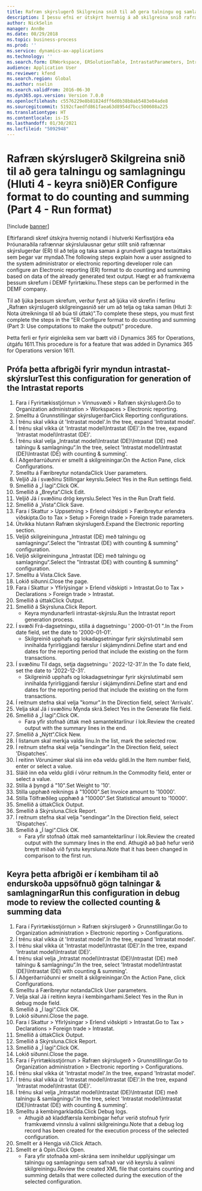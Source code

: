 ```yaml
---
title: Rafræn skýrslugerð Skilgreina snið til að gera talningu og samlagningu (Hluti 4 - keyra snið)
description: Í þessu efni er útskýrt hvernig á að skilgreina snið rafrænnar skýrslugerðar til að telja og gera samantekt sem byggist á gögnum fyrir þegar myndað úttak texta. (Hluti 4)
author: NickSelin
manager: AnnBe
ms.date: 08/29/2018
ms.topic: business-process
ms.prod: ''
ms.service: dynamics-ax-applications
ms.technology: ''
ms.search.form: ERWorkspace, ERSolutionTable, IntrastatParameters, Intrastat, InventItemIdLookupSimple, IntrastatCommodityLookup, ERFormatMappingRunLogTable, DocuView
audience: Application User
ms.reviewer: kfend
ms.search.region: Global
ms.author: nselin
ms.search.validFrom: 2016-06-30
ms.dyn365.ops.version: Version 7.0.0
ms.openlocfilehash: c5576229e8b81824dff6d0b38b8ab5483e04ade8
ms.sourcegitcommit: 5192cfaedfd861faea63d8954d7bcc500608a225
ms.translationtype: HT
ms.contentlocale: is-IS
ms.lasthandoff: 01/30/2021
ms.locfileid: "5092948"
---
```

# <a name="er-configure-format-to-do-counting-and-summing-part-4---run-format"></a><span data-ttu-id="302da-104">Rafræn skýrslugerð Skilgreina snið til að gera talningu og samlagningu (Hluti 4 - keyra snið)</span><span class="sxs-lookup"><span data-stu-id="302da-104">ER Configure format to do counting and summing (Part 4 - Run format)</span></span>

[!include [banner](../../includes/banner.md)]

<span data-ttu-id="302da-105">Eftirfarandi skref útskýra hvernig notandi í hlutverki Kerfisstjóra eða Þróunaraðila rafrænnar skýrslulausnar getur stillt snið rafrænnar skýrslugerðar (ER) til að telja og taka saman á grundvelli gagna textaúttaks sem þegar var myndað.</span><span class="sxs-lookup"><span data-stu-id="302da-105">The following steps explain how a user assigned to the system administrator or electronic reporting developer role can configure an Electronic reporting (ER) format to do counting and summing based on data of the already generated text output.</span></span> <span data-ttu-id="302da-106">Hægt er að framkvæma þessum skrefum í DEMF fyrirtækinu.</span><span class="sxs-lookup"><span data-stu-id="302da-106">These steps can be performed in the DEMF company.</span></span>

<span data-ttu-id="302da-107">Til að ljúka þessum skrefum, verður fyrst að ljúka við skrefin í ferlinu „Rafræn skýrslugerð skilgreingasnið sér um að telja og taka saman (Hluti 3: Nota útreikninga til að búa til úttak)”.</span><span class="sxs-lookup"><span data-stu-id="302da-107">To complete these steps, you must first complete the steps in the "ER Configure format to do counting and summing (Part 3: Use computations to make the output)" procedure.</span></span>

<span data-ttu-id="302da-108">Þetta ferli er fyrir eiginleika sem var bætt við í Dynamics 365 for Operations, útgáfu 1611.</span><span class="sxs-lookup"><span data-stu-id="302da-108">This procedure is for a feature that was added in Dynamics 365 for Operations version 1611.</span></span>


## <a name="test-this-configuration-for-generation-of-the-intrastat-reports"></a><span data-ttu-id="302da-109">Prófa þetta afbrigði fyrir myndun intrastat-skýrslur</span><span class="sxs-lookup"><span data-stu-id="302da-109">Test this configuration for generation of the Intrastat reports</span></span>
1. <span data-ttu-id="302da-110">Fara í Fyrirtækisstjórnun > Vinnusvæði > Rafræn skýrslugerð.</span><span class="sxs-lookup"><span data-stu-id="302da-110">Go to Organization administration > Workspaces > Electronic reporting.</span></span>
2. <span data-ttu-id="302da-111">Smelltu á Grunnstillingar skýrslugerðar</span><span class="sxs-lookup"><span data-stu-id="302da-111">Click Reporting configurations.</span></span>
3. <span data-ttu-id="302da-112">Í trénu skal víkka út 'Intrastat model'.</span><span class="sxs-lookup"><span data-stu-id="302da-112">In the tree, expand 'Intrastat model'.</span></span>
4. <span data-ttu-id="302da-113">Í trénu skal víkka út 'Intrastat model\Intrastat (DE)'.</span><span class="sxs-lookup"><span data-stu-id="302da-113">In the tree, expand 'Intrastat model\Intrastat (DE)'.</span></span>
5. <span data-ttu-id="302da-114">Í trénu skal velja „Intrastat model\Intrastat (DE)\Intrastat (DE) með talningu & samlagningu“.</span><span class="sxs-lookup"><span data-stu-id="302da-114">In the tree, select 'Intrastat model\Intrastat (DE)\Intrastat (DE) with counting & summing'.</span></span>
6. <span data-ttu-id="302da-115">Í Aðgerðarrúðunni er smellt á skilgreiningar.</span><span class="sxs-lookup"><span data-stu-id="302da-115">On the Action Pane, click Configurations.</span></span>
7. <span data-ttu-id="302da-116">Smelltu á Færibreytur notanda</span><span class="sxs-lookup"><span data-stu-id="302da-116">Click User parameters.</span></span>
8. <span data-ttu-id="302da-117">Veljið Já í svæðinu Stillingar keyrslu.</span><span class="sxs-lookup"><span data-stu-id="302da-117">Select Yes in the Run settings field.</span></span>
9. <span data-ttu-id="302da-118">Smellið á „Í lagi“.</span><span class="sxs-lookup"><span data-stu-id="302da-118">Click OK.</span></span>
10. <span data-ttu-id="302da-119">Smellið á „Breyta“.</span><span class="sxs-lookup"><span data-stu-id="302da-119">Click Edit.</span></span>
11. <span data-ttu-id="302da-120">Veljið Já í svæðinu drög keyrslu.</span><span class="sxs-lookup"><span data-stu-id="302da-120">Select Yes in the Run Draft field.</span></span>
12. <span data-ttu-id="302da-121">Smellið á „Vista“.</span><span class="sxs-lookup"><span data-stu-id="302da-121">Click Save.</span></span>
13. <span data-ttu-id="302da-122">Fara í Skattur > Uppsetning > Erlend viðskipti > Færibreytur erlendra viðskipta.</span><span class="sxs-lookup"><span data-stu-id="302da-122">Go to Tax > Setup > Foreign trade > Foreign trade parameters.</span></span>
14. <span data-ttu-id="302da-123">Útvíkka hlutann Rafræn skýrslugerð.</span><span class="sxs-lookup"><span data-stu-id="302da-123">Expand the Electronic reporting section.</span></span>
15. <span data-ttu-id="302da-124">Veljið skilgreininguna „Intrastat (DE) með talningu og samlagningu“.</span><span class="sxs-lookup"><span data-stu-id="302da-124">Select the "Intrastat (DE) with counting & summing" configuration.</span></span>
16. <span data-ttu-id="302da-125">Veljið skilgreininguna „Intrastat (DE) með talningu og samlagningu“.</span><span class="sxs-lookup"><span data-stu-id="302da-125">Select the "Intrastat (DE) with counting & summing" configuration.</span></span>
17. <span data-ttu-id="302da-126">Smelltu á Vista.</span><span class="sxs-lookup"><span data-stu-id="302da-126">Click Save.</span></span>
18. <span data-ttu-id="302da-127">Lokið síðunni.</span><span class="sxs-lookup"><span data-stu-id="302da-127">Close the page.</span></span>
19. <span data-ttu-id="302da-128">Fara í Skattur > Yfirlýsingar > Erlend viðskipti > Intrastat.</span><span class="sxs-lookup"><span data-stu-id="302da-128">Go to Tax > Declarations > Foreign trade > Intrastat.</span></span>
20. <span data-ttu-id="302da-129">Smellið á úttak</span><span class="sxs-lookup"><span data-stu-id="302da-129">Click Output.</span></span>
21. <span data-ttu-id="302da-130">Smellið á Skýrsluna.</span><span class="sxs-lookup"><span data-stu-id="302da-130">Click Report.</span></span>
    * <span data-ttu-id="302da-131">Keyra myndunarferli intrastat-skýrslu.</span><span class="sxs-lookup"><span data-stu-id="302da-131">Run the Intrastat report generation process.</span></span>  
22. <span data-ttu-id="302da-132">Í svæði Frá-dagsetningu, stilla á dagsetningu ' 2000-01-01 ".</span><span class="sxs-lookup"><span data-stu-id="302da-132">In the From date field, set the date to '2000-01-01'.</span></span>
    * <span data-ttu-id="302da-133">Skilgreinið upphafs og lokadagsetningar fyrir skýrslutímabil sem innihalda fyrirliggjandi færslur í skjámyndinni.</span><span class="sxs-lookup"><span data-stu-id="302da-133">Define start and end dates for the reporting period that include the existing on the form transactions.</span></span>  
23. <span data-ttu-id="302da-134">Í svæðinu Til dags, setja dagsetningu ' 2022-12-31'.</span><span class="sxs-lookup"><span data-stu-id="302da-134">In the To date field, set the date to '2022-12-31'.</span></span>
    * <span data-ttu-id="302da-135">Skilgreinið upphafs og lokadagsetningar fyrir skýrslutímabil sem innihalda fyrirliggjandi færslur í skjámyndinni.</span><span class="sxs-lookup"><span data-stu-id="302da-135">Define start and end dates for the reporting period that include the existing on the form transactions.</span></span>  
24. <span data-ttu-id="302da-136">Í reitnum stefna skal velja "komur".</span><span class="sxs-lookup"><span data-stu-id="302da-136">In the Direction field, select 'Arrivals'.</span></span>
25. <span data-ttu-id="302da-137">Velja skal Já í svæðinu Mynda skrá.</span><span class="sxs-lookup"><span data-stu-id="302da-137">Select Yes in the Generate file field.</span></span>
26. <span data-ttu-id="302da-138">Smellið á „Í lagi“.</span><span class="sxs-lookup"><span data-stu-id="302da-138">Click OK.</span></span>
    * <span data-ttu-id="302da-139">Fara yfir stofnað úttak með samantektarlínur í lok.</span><span class="sxs-lookup"><span data-stu-id="302da-139">Review the created output with the summary lines in the end.</span></span>  
27. <span data-ttu-id="302da-140">Smellið á „Nýtt“.</span><span class="sxs-lookup"><span data-stu-id="302da-140">Click New.</span></span>
28. <span data-ttu-id="302da-141">Í listanum skal merkja valda línu.</span><span class="sxs-lookup"><span data-stu-id="302da-141">In the list, mark the selected row.</span></span>
29. <span data-ttu-id="302da-142">Í reitnum stefna skal velja "sendingar".</span><span class="sxs-lookup"><span data-stu-id="302da-142">In the Direction field, select 'Dispatches'.</span></span>
30. <span data-ttu-id="302da-143">Í reitinn Vörunúmer skal slá inn eða veldu gildi.</span><span class="sxs-lookup"><span data-stu-id="302da-143">In the Item number field, enter or select a value.</span></span>
31. <span data-ttu-id="302da-144">Sláið inn eða veldu gildi í vörur reitnum.</span><span class="sxs-lookup"><span data-stu-id="302da-144">In the Commodity field, enter or select a value.</span></span>
32. <span data-ttu-id="302da-145">Stilla á þyngd á "10".</span><span class="sxs-lookup"><span data-stu-id="302da-145">Set Weight to '10'.</span></span>
33. <span data-ttu-id="302da-146">Stilla upphæð reiknings á "10000".</span><span class="sxs-lookup"><span data-stu-id="302da-146">Set Invoice amount to '10000'.</span></span>
34. <span data-ttu-id="302da-147">Stilla Tölfræðileg upphæð á "10000".</span><span class="sxs-lookup"><span data-stu-id="302da-147">Set Statistical amount to '10000'.</span></span>
35. <span data-ttu-id="302da-148">Smellið á úttak</span><span class="sxs-lookup"><span data-stu-id="302da-148">Click Output.</span></span>
36. <span data-ttu-id="302da-149">Smellið á Skýrsluna.</span><span class="sxs-lookup"><span data-stu-id="302da-149">Click Report.</span></span>
37. <span data-ttu-id="302da-150">Í reitnum stefna skal velja "sendingar".</span><span class="sxs-lookup"><span data-stu-id="302da-150">In the Direction field, select 'Dispatches'.</span></span>
38. <span data-ttu-id="302da-151">Smellið á „Í lagi“.</span><span class="sxs-lookup"><span data-stu-id="302da-151">Click OK.</span></span>
    * <span data-ttu-id="302da-152">Fara yfir stofnað úttak með samantektarlínur í lok.</span><span class="sxs-lookup"><span data-stu-id="302da-152">Review the created output with the summary lines in the end.</span></span> <span data-ttu-id="302da-153">Athugið að það hefur verið breytt miðað við fyrstu keyrsluna.</span><span class="sxs-lookup"><span data-stu-id="302da-153">Note that it has been changed in comparison to the first run.</span></span>  

## <a name="run-this-configuration-in-debug-mode-to-review-the-collected-counting--summing-data"></a><span data-ttu-id="302da-154">Keyra þetta afbrigði er í kembiham til að endurskoða uppsöfnuð gögn talningar & samlagningar</span><span class="sxs-lookup"><span data-stu-id="302da-154">Run this configuration in debug mode to review the collected counting & summing data</span></span>
1. <span data-ttu-id="302da-155">Fara í Fyrirtækisstjórnun > Rafræn skýrslugerð > Grunnstillingar.</span><span class="sxs-lookup"><span data-stu-id="302da-155">Go to Organization administration > Electronic reporting > Configurations.</span></span>
2. <span data-ttu-id="302da-156">Í trénu skal víkka út 'Intrastat model'.</span><span class="sxs-lookup"><span data-stu-id="302da-156">In the tree, expand 'Intrastat model'.</span></span>
3. <span data-ttu-id="302da-157">Í trénu skal víkka út 'Intrastat model\Intrastat (DE)'.</span><span class="sxs-lookup"><span data-stu-id="302da-157">In the tree, expand 'Intrastat model\Intrastat (DE)'.</span></span>
4. <span data-ttu-id="302da-158">Í trénu skal velja „Intrastat model\Intrastat (DE)\Intrastat (DE) með talningu & samlagningu“.</span><span class="sxs-lookup"><span data-stu-id="302da-158">In the tree, select 'Intrastat model\Intrastat (DE)\Intrastat (DE) with counting & summing'.</span></span>
5. <span data-ttu-id="302da-159">Í Aðgerðarrúðunni er smellt á skilgreiningar.</span><span class="sxs-lookup"><span data-stu-id="302da-159">On the Action Pane, click Configurations.</span></span>
6. <span data-ttu-id="302da-160">Smelltu á Færibreytur notanda</span><span class="sxs-lookup"><span data-stu-id="302da-160">Click User parameters.</span></span>
7. <span data-ttu-id="302da-161">Velja skal Já í reitinn keyra í kembingarhami.</span><span class="sxs-lookup"><span data-stu-id="302da-161">Select Yes in the Run in debug mode field.</span></span>
8. <span data-ttu-id="302da-162">Smellið á „Í lagi“.</span><span class="sxs-lookup"><span data-stu-id="302da-162">Click OK.</span></span>
9. <span data-ttu-id="302da-163">Lokið síðunni.</span><span class="sxs-lookup"><span data-stu-id="302da-163">Close the page.</span></span>
10. <span data-ttu-id="302da-164">Fara í Skattur > Yfirlýsingar > Erlend viðskipti > Intrastat.</span><span class="sxs-lookup"><span data-stu-id="302da-164">Go to Tax > Declarations > Foreign trade > Intrastat.</span></span>
11. <span data-ttu-id="302da-165">Smellið á úttak</span><span class="sxs-lookup"><span data-stu-id="302da-165">Click Output.</span></span>
12. <span data-ttu-id="302da-166">Smellið á Skýrsluna.</span><span class="sxs-lookup"><span data-stu-id="302da-166">Click Report.</span></span>
13. <span data-ttu-id="302da-167">Smellið á „Í lagi“.</span><span class="sxs-lookup"><span data-stu-id="302da-167">Click OK.</span></span>
14. <span data-ttu-id="302da-168">Lokið síðunni.</span><span class="sxs-lookup"><span data-stu-id="302da-168">Close the page.</span></span>
15. <span data-ttu-id="302da-169">Fara í Fyrirtækisstjórnun > Rafræn skýrslugerð > Grunnstillingar.</span><span class="sxs-lookup"><span data-stu-id="302da-169">Go to Organization administration > Electronic reporting > Configurations.</span></span>
16. <span data-ttu-id="302da-170">Í trénu skal víkka út 'Intrastat model'.</span><span class="sxs-lookup"><span data-stu-id="302da-170">In the tree, expand 'Intrastat model'.</span></span>
17. <span data-ttu-id="302da-171">Í trénu skal víkka út 'Intrastat model\Intrastat (DE)'.</span><span class="sxs-lookup"><span data-stu-id="302da-171">In the tree, expand 'Intrastat model\Intrastat (DE)'.</span></span>
18. <span data-ttu-id="302da-172">Í trénu skal velja „Intrastat model\Intrastat (DE)\Intrastat (DE) með talningu & samlagningu“.</span><span class="sxs-lookup"><span data-stu-id="302da-172">In the tree, select 'Intrastat model\Intrastat (DE)\Intrastat (DE) with counting & summing'.</span></span>
19. <span data-ttu-id="302da-173">Smelltu á kembingarkladda.</span><span class="sxs-lookup"><span data-stu-id="302da-173">Click Debug logs.</span></span>
    * <span data-ttu-id="302da-174">Athugið að kladdfærsla kembingar hefur verið stofnuð fyrir framkvæmd vinnslu á valinni skilgreiningu.</span><span class="sxs-lookup"><span data-stu-id="302da-174">Note that a debug log record has been created for the execution process of the selected configuration.</span></span>  
20. <span data-ttu-id="302da-175">Smellt er á Hengja við.</span><span class="sxs-lookup"><span data-stu-id="302da-175">Click Attach.</span></span>
21. <span data-ttu-id="302da-176">Smellt er á Opin.</span><span class="sxs-lookup"><span data-stu-id="302da-176">Click Open.</span></span>
    * <span data-ttu-id="302da-177">Fara yfir stofnaða xml-skrána sem inniheldur upplýsingar um talningu og samlagningu sem safnað var við keyrslu á valinni skilgreiningu.</span><span class="sxs-lookup"><span data-stu-id="302da-177">Review the created XML file that contains counting and summing details that were collected during the execution of the selected configuration.</span></span>  

